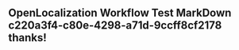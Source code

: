 <properties
ms.topic="hero-topic1"
ms.test1="hero-topic"
ms.test2="test"/>

## OpenLocalization Workflow Test MarkDown c220a3f4-c80e-4298-a71d-9ccff8cf2178 thanks!
